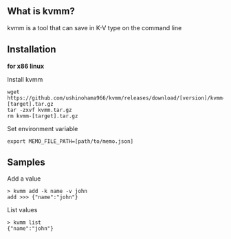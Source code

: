 ## What is kvmm?

kvmm is a tool that can save in K-V type on the command line

## Installation

**for x86 linux**

Install kvmm

```
wget https://github.com/ushinohama966/kvmm/releases/download/[version]/kvmm-[target].tar.gz
tar -zxvf kvmm.tar.gz
rm kvmm-[target].tar.gz
```

Set environment variable

```
export MEMO_FILE_PATH=[path/to/memo.json]
```

## Samples

Add a value

```
> kvmm add -k name -v john
add >>> {"name":"john"}
```

List values

```
> kvmm list
{"name":"john"}
```
